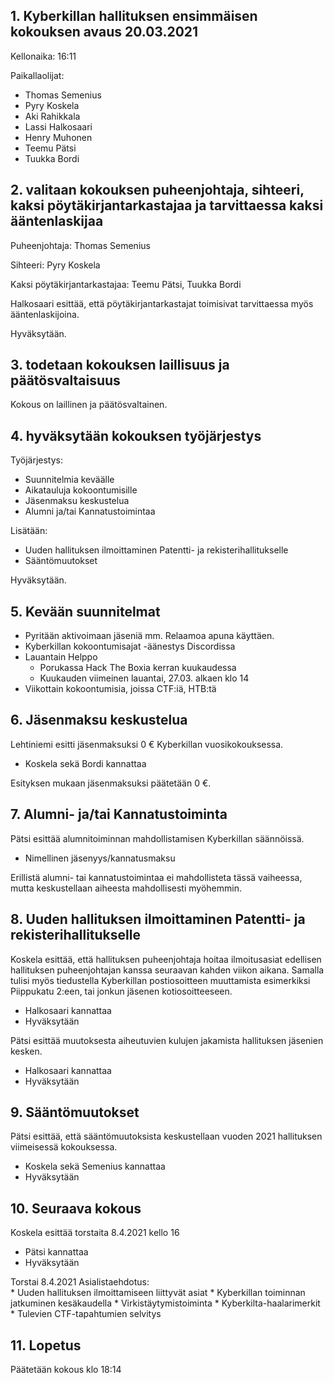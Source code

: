 ## 1. Kyberkillan hallituksen ensimmäisen kokouksen avaus 20.03.2021

Kellonaika: 16:11

Paikallaolijat:   
- Thomas Semenius
- Pyry Koskela
- Aki Rahikkala
- Lassi Halkosaari
- Henry Muhonen
- Teemu Pätsi
- Tuukka Bordi
                
                
## 2. valitaan kokouksen puheenjohtaja, sihteeri, kaksi pöytäkirjantarkastajaa ja tarvittaessa kaksi ääntenlaskijaa

Puheenjohtaja: Thomas Semenius

Sihteeri: Pyry Koskela

Kaksi pöytäkirjantarkastajaa: Teemu Pätsi, Tuukka Bordi

Halkosaari esittää, että pöytäkirjantarkastajat toimisivat tarvittaessa myös ääntenlaskijoina.

Hyväksytään.


## 3. todetaan kokouksen laillisuus ja päätösvaltaisuus

Kokous on laillinen ja päätösvaltainen.


## 4. hyväksytään kokouksen työjärjestys

Työjärjestys:  

- Suunnitelmia keväälle
- Aikatauluja kokoontumisille
- Jäsenmaksu keskustelua
- Alumni ja/tai Kannatustoimintaa

Lisätään:

- Uuden hallituksen ilmoittaminen Patentti- ja rekisterihallitukselle
- Sääntömuutokset

Hyväksytään.


## 5. Kevään suunnitelmat

  * Pyritään aktivoimaan jäseniä mm. Relaamoa apuna käyttäen.
  * Kyberkillan kokoontumisajat -äänestys Discordissa
  * Lauantain Helppo
    * Porukassa Hack The Boxia kerran kuukaudessa
    * Kuukauden viimeinen lauantai, 27.03. alkaen klo 14
  * Viikottain kokoontumisia, joissa CTF:iä, HTB:tä  


## 6. Jäsenmaksu keskustelua

Lehtiniemi esitti jäsenmaksuksi 0 € Kyberkillan vuosikokouksessa.
  * Koskela sekä Bordi kannattaa

Esityksen mukaan jäsenmaksuksi päätetään 0 €.


## 7. Alumni- ja/tai Kannatustoiminta

Pätsi esittää alumnitoiminnan mahdollistamisen Kyberkillan säännöissä.
  * Nimellinen jäsenyys/kannatusmaksu
  
Erillistä alumni- tai kannatustoimintaa ei mahdollisteta tässä vaiheessa, mutta keskustellaan aiheesta mahdollisesti myöhemmin.


## 8. Uuden hallituksen ilmoittaminen Patentti- ja rekisterihallitukselle

Koskela esittää, että hallituksen puheenjohtaja hoitaa ilmoitusasiat edellisen hallituksen puheenjohtajan kanssa seuraavan kahden viikon aikana.
Samalla tulisi myös tiedustella Kyberkillan postiosoitteen muuttamista esimerkiksi Piippukatu 2:een, tai jonkun jäsenen kotiosoitteeseen.
  * Halkosaari kannattaa
  * Hyväksytään

Pätsi esittää muutoksesta aiheutuvien kulujen jakamista hallituksen jäsenien kesken.
  * Halkosaari kannattaa
  * Hyväksytään


## 9. Sääntömuutokset

Pätsi esittää, että sääntömuutoksista keskustellaan vuoden 2021 hallituksen viimeisessä kokouksessa.
  * Koskela sekä Semenius kannattaa
  * Hyväksytään

## 10. Seuraava kokous
Koskela esittää torstaita 8.4.2021 kello 16
  * Pätsi kannattaa
  * Hyväksytään

  Torstai 8.4.2021 
  Asialistaehdotus:  
    * Uuden hallituksen ilmoittamiseen liittyvät asiat
    * Kyberkillan toiminnan jatkuminen kesäkaudella
    * Virkistäytymistoiminta
    * Kyberkilta-haalarimerkit
    * Tulevien CTF-tapahtumien selvitys
  
## 11. Lopetus

Päätetään kokous klo 18:14
